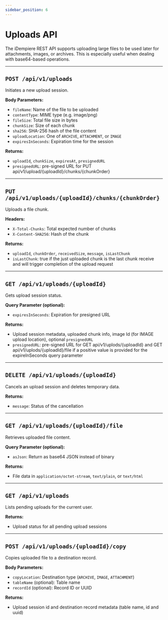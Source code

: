 ```yaml
---
sidebar_position: 6
---
```


# Uploads API
 
The iDempiere REST API supports uploading large files to be used later for attachments, images, or archives. This is especially useful when dealing with base64-based operations.

---

## `POST /api/v1/uploads`

Initiates a new upload session.

**Body Parameters:**

- `fileName`: Name of the file to be uploaded
- `contentType`: MIME type (e.g. image/png)
- `fileSize`: Total file size in bytes
- `chunkSize`: Size of each chunk
- `sha256`: SHA-256 hash of the file content
- `uploadLocation`: One of `ARCHIVE`, `ATTACHMENT`, or `IMAGE`
- `expiresInSeconds`: Expiration time for the session

**Returns:**

- `uploadId`, `chunkSize`, `expiresAt`, `presignedURL`
- `presignedURL`: pre-signed URL for PUT api/v1/upload/\{uploadId\}/chunks/\{chunkOrder\}

---

## `PUT /api/v1/uploads/{uploadId}/chunks/{chunkOrder}`

Uploads a file chunk.

**Headers:**

- `X-Total-Chunks`: Total expected number of chunks
- `X-Content-SHA256`: Hash of the chunk

**Returns:**

- `uploadId`, `chunkOrder`, `receivedSize`, `message`, `isLastChunk`
- `isLastChunk`: true if the just uploaded chunk is the last chunk receive and will trigger completion of the upload request

---

## `GET /api/v1/uploads/{uploadId}`

Gets upload session status.

**Query Parameter (optional):**

- `expiresInSeconds`: Expiration for presigned URL

**Returns:**

- Upload session metadata, uploaded chunk info, image Id (for IMAGE upload location), optional `presignedURL`
- `presignedURL`: pre-signed URL for GET api/v1/uplods/\{uploadId\} and GET api/v1/uplods/\{uploadId\}/file if a positive value is provided for the expireInSeconds query parameter

---

## `DELETE /api/v1/uploads/{uploadId}`

Cancels an upload session and deletes temporary data.

**Returns:**

- `message`: Status of the cancellation

---

## `GET /api/v1/uploads/{uploadId}/file`

Retrieves uploaded file content.

**Query Parameter (optional):**

- `asJson`: Return as base64 JSON instead of binary

**Returns:**

- File data in `application/octet-stream`, `text/plain`, or `text/html`

---

## `GET /api/v1/uploads`

Lists pending uploads for the current user.

**Returns:**

- Upload status for all pending upload sessions

---

## `POST /api/v1/uploads/{uploadId}/copy`

Copies uploaded file to a destination record.

**Body Parameters:**

- `copyLocation`: Destination type (`ARCHIVE`, `IMAGE`, `ATTACHMENT`)
- `tableName` (optional): Table name
- `recordId` (optional): Record ID or UUID

**Returns:**

- Upload session id and destination record metadata (table name, id and uuid)